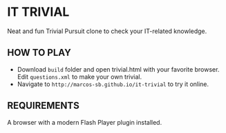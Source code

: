 IT TRIVIAL
==========
Neat and fun Trivial Pursuit clone to check your IT-related knowledge.

HOW TO PLAY
-----------
* Download `build` folder and open trivial.html with your favorite browser.  
Edit `questions.xml` to make your own trivial.
* Navigate to `http://marcos-sb.github.io/it-trivial` to try it online.

REQUIREMENTS
------------
A browser with a modern Flash Player plugin installed.


